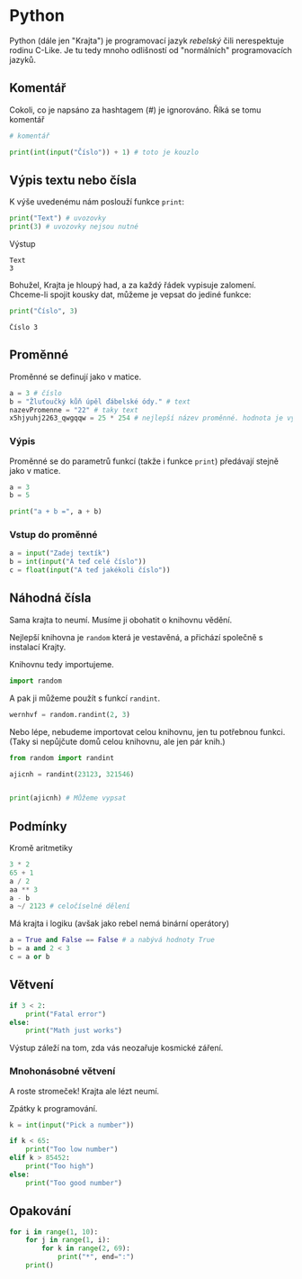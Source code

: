 # Python

Python (dále jen "Krajta") je programovací jazyk *rebelský* čili nerespektuje rodinu C-Like. Je tu tedy mnoho odlišností od "normálních" programovacích jazyků.

## Komentář
Cokoli, co je napsáno za hashtagem (#) je ignorováno. Říká se tomu komentář

```py
# komentář

print(int(input("Číslo")) + 1) # toto je kouzlo
```

## Výpis textu nebo čísla
K výše uvedenému nám poslouží funkce `print`:

```py
print("Text") # uvozovky
print(3) # uvozovky nejsou nutné
```

Výstup
```
Text
3
```

Bohužel, Krajta je hloupý had, a za každý řádek vypisuje zalomení. Chceme-li spojit kousky dat, můžeme je vepsat do jediné funkce:

```py
print("Číslo", 3)
```

```
Číslo 3
```

## Proměnné
Proměnné se definují jako v matice.

```py
a = 3 # číslo
b = "Žluťoučký kůň úpěl ďábelské ódy." # text
nazevPromenne = "22" # taky text
x5hjyuhj2263_qwgqqw = 25 * 254 # nejlepší název proměnné. hodnota je výraz
```


### Výpis
Proměnné se do parametrů funkcí (takže i funkce `print`) předávají stejně jako v matice.

```py
a = 3
b = 5

print("a + b =", a + b)
```

### Vstup do proměnné
```py
a = input("Zadej textík")
b = int(input("A teď celé číslo"))
c = float(input("A teď jakékoli číslo"))
```

## Náhodná čísla
Sama krajta to neumí. Musíme ji obohatit o knihovnu vědění.

Nejlepší knihovna je `random` která je vestavěná, a přichází společně s instalací Krajty.

Knihovnu tedy importujeme.

```py
import random
```

A pak ji můžeme použít s funkcí `randint`.

```py
wernhvf = random.randint(2, 3)
```

Nebo lépe, nebudeme importovat celou knihovnu, jen tu potřebnou funkci. (Taky si nepůjčute domů celou knihovnu, ale jen pár knih.)
```py
from random import randint

ajicnh = randint(23123, 321546)


print(ajicnh) # Můžeme vypsat
```

## Podmínky

Kromě aritmetiky

```py
3 * 2
65 + 1
a / 2
aa ** 3
a - b
a ~/ 2123 # celočíselné dělení
```

Má krajta i logiku (avšak jako rebel nemá binární operátory)

```py
a = True and False == False # a nabývá hodnoty True
b = a and 2 < 3
c = a or b
```

## Větvení
```py
if 3 < 2:
	print("Fatal error")
else:
	print("Math just works")
```
Výstup záleží na tom, zda vás neozařuje kosmické záření.

### Mnohonásobné větvení
A roste stromeček! Krajta ale lézt neumí.

Zpátky k programování.

```py
k = int(input("Pick a number"))

if k < 65:
	print("Too low number")
elif k > 85452:
	print("Too high")
else:
	print("Too good number")
```

## Opakování
```py
for i in range(1, 10):
	for j in range(1, i):
		for k in range(2, 69):
			print("*", end=":")
	print()
```
